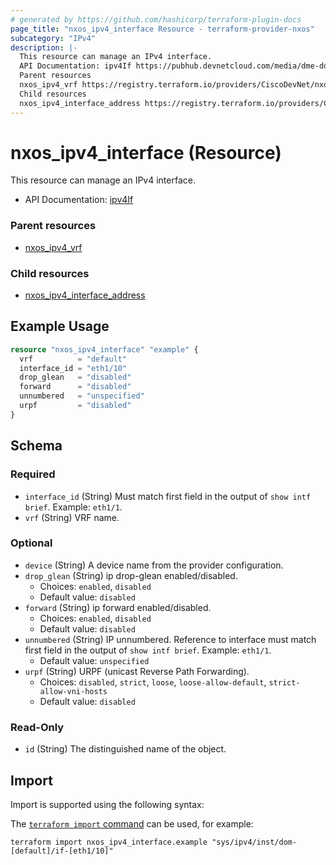 ```yaml
---
# generated by https://github.com/hashicorp/terraform-plugin-docs
page_title: "nxos_ipv4_interface Resource - terraform-provider-nxos"
subcategory: "IPv4"
description: |-
  This resource can manage an IPv4 interface.
  API Documentation: ipv4If https://pubhub.devnetcloud.com/media/dme-docs-10-2-2/docs/Layer%203/ipv4:If/
  Parent resources
  nxos_ipv4_vrf https://registry.terraform.io/providers/CiscoDevNet/nxos/latest/docs/resources/ipv4_vrf
  Child resources
  nxos_ipv4_interface_address https://registry.terraform.io/providers/CiscoDevNet/nxos/latest/docs/resources/ipv4_interface_address
---
```


# nxos_ipv4_interface (Resource)

This resource can manage an IPv4 interface.

- API Documentation: [ipv4If](https://pubhub.devnetcloud.com/media/dme-docs-10-2-2/docs/Layer%203/ipv4:If/)

### Parent resources

- [nxos_ipv4_vrf](https://registry.terraform.io/providers/CiscoDevNet/nxos/latest/docs/resources/ipv4_vrf)

### Child resources

- [nxos_ipv4_interface_address](https://registry.terraform.io/providers/CiscoDevNet/nxos/latest/docs/resources/ipv4_interface_address)

## Example Usage

```terraform
resource "nxos_ipv4_interface" "example" {
  vrf          = "default"
  interface_id = "eth1/10"
  drop_glean   = "disabled"
  forward      = "disabled"
  unnumbered   = "unspecified"
  urpf         = "disabled"
}
```

<!-- schema generated by tfplugindocs -->
## Schema

### Required

- `interface_id` (String) Must match first field in the output of `show intf brief`. Example: `eth1/1`.
- `vrf` (String) VRF name.

### Optional

- `device` (String) A device name from the provider configuration.
- `drop_glean` (String) ip drop-glean enabled/disabled.
  - Choices: `enabled`, `disabled`
  - Default value: `disabled`
- `forward` (String) ip forward enabled/disabled.
  - Choices: `enabled`, `disabled`
  - Default value: `disabled`
- `unnumbered` (String) IP unnumbered. Reference to interface must match first field in the output of `show intf brief`. Example: `eth1/1`.
  - Default value: `unspecified`
- `urpf` (String) URPF (unicast Reverse Path Forwarding).
  - Choices: `disabled`, `strict`, `loose`, `loose-allow-default`, `strict-allow-vni-hosts`
  - Default value: `disabled`

### Read-Only

- `id` (String) The distinguished name of the object.

## Import

Import is supported using the following syntax:

The [`terraform import` command](https://developer.hashicorp.com/terraform/cli/commands/import) can be used, for example:

```shell
terraform import nxos_ipv4_interface.example "sys/ipv4/inst/dom-[default]/if-[eth1/10]"
```
